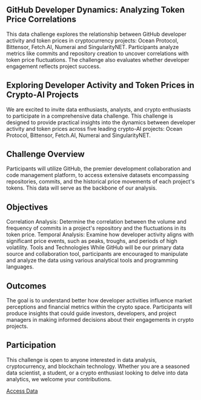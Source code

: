 ## GitHub Developer Dynamics: Analyzing Token Price Correlations

This data challenge explores the relationship between GitHub developer activity and token prices in cryptocurrency projects: Ocean Protocol, Bittensor, Fetch.AI, Numerai and SingularityNET. Participants analyze metrics like commits and repository creation to uncover correlations with token price fluctuations. The challenge also evaluates whether developer engagement reflects project success.


## Exploring Developer Activity and Token Prices in Crypto-AI Projects
We are excited to invite data enthusiasts, analysts, and crypto enthusiasts to participate in a comprehensive data challenge. This challenge is designed to provide practical insights into the dynamics between developer activity and token prices across five leading crypto-AI projects: Ocean Protocol, Bittensor, Fetch.AI, Numerai and SingularityNET.

## Challenge Overview
Participants will utilize GitHub, the premier development collaboration and code management platform, to access extensive datasets encompassing repositories, commits, and the historical price movements of each project's tokens. This data will serve as the backbone of our analysis.

## Objectives
Correlation Analysis: Determine the correlation between the volume and frequency of commits in a project's repository and the fluctuations in its token price.
Temporal Analysis: Examine how developer activity aligns with significant price events, such as peaks, troughs, and periods of high volatility.
Tools and Technologies
While GitHub will be our primary data source and collaboration tool, participants are encouraged to manipulate and analyze the data using various analytical tools and programming languages.

## Outcomes
The goal is to understand better how developer activities influence market perceptions and financial metrics within the crypto space. Participants will produce insights that could guide investors, developers, and project managers in making informed decisions about their engagements in crypto projects.

## Participation
This challenge is open to anyone interested in data analysis, cryptocurrency, and blockchain technology. Whether you are a seasoned data scientist, a student, or a crypto enthusiast looking to delve into data analytics, we welcome your contributions.

[Access Data](https://v2.akord.com/public/vaults/active/879424b1-1af9-4c16-bc97-dfe627695275/gallery#b9a0db23-cd14-4a84-9f32-4de031510db4)

